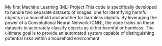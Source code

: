 My first Machine Learning (ML) Project 
This code is specifically developed to handle two separate datasets of images: one for identifying harmful objects in a household and another for harmless objects. By leveraging the power of a Convolutional Neural Network (CNN), the code trains on these datasets to accurately classify objects as either harmful or harmless. The ultimate goal is to provide an automated system capable of distinguishing potential risks within a household environment.
